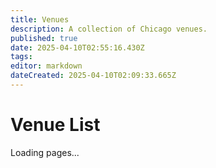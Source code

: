 ```yaml
---
title: Venues
description: A collection of Chicago venues.
published: true
date: 2025-04-10T02:55:16.430Z
tags: 
editor: markdown
dateCreated: 2025-04-10T02:09:33.665Z
---
```


<h1><span id="section_name"></span> Venue List</h1>

<div id="pageTree">Loading pages...</div>
